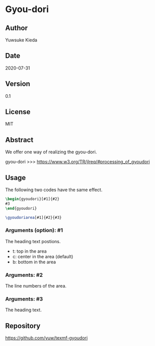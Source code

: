 # Gyou-dori

## Author

Yuwsuke Kieda

## Date

2020-07-31

## Version

0.1

## License

MIT

## Abstract

We offer one way of realizing the gyou-dori.

gyou-dori >>> https://www.w3.org/TR/jlreq/#processing_of_gyoudori

## Usage

The following two codes have the same effect.

```tex
\begin{gyoudori}[#1]{#2}
#3
\end{gyoudori}
```

```tex
\gyoudoriarea[#1]{#2}{#3}
```

### Arguments (option): #1

The heading text postions.

- t: top in the area
- c: center in the area (default)
- b: bottom in the area

### Arguments: #2

The line numbers of the area.

### Arguments: #3

The heading text.

## Repository

https://github.com/yuw/texmf-gyoudori
